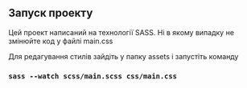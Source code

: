 
## Запуск проекту

Цей проект написаний на технології SASS. Ні в якому випадку не змінюйте код у файлі main.css 

Для редагування стилів зайдіть у папку assets і запустіть команду 
### `sass --watch scss/main.scss css/main.css`